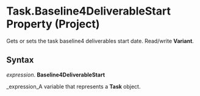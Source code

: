 
# Task.Baseline4DeliverableStart Property (Project)

Gets or sets the task baseline4 deliverables start date. Read/write  **Variant**.


## Syntax

 _expression_. **Baseline4DeliverableStart**

 _expression_A variable that represents a  **Task** object.

